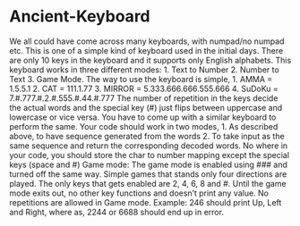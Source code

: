 # Ancient-Keyboard
We all could have come across many keyboards, with numpad/no numpad etc. This is one of a simple kind of keyboard used in the initial days. There are only 10 keys in the keyboard and it supports only English alphabets. This keyboard works in three different modes: 1. Text to Number 2. Number to Text 3. Game Mode. The way to use the keyboard is simple, 1. AMMA = 1.5.5.1 2. CAT = 111.1.77 3. MIRROR = 5.333.666.666.555.666 4. SuDoKu = 7.#.777.#.2.#.555.#.44.#.777 The number of repetition in the keys decide the actual words and the special key (#) just flips between uppercase and lowercase or vice versa. You have to come up with a similar keyboard to perform the same. Your code should work in two modes, 1. As described above, to have sequence generated from the words 2. To take input as the same sequence and return the corresponding decoded words. No where in your code, you should store the char to number mapping except the special keys (space and #) Game mode: The game mode is enabled using ### and turned off the same way. Simple games that stands only four directions are played. The only keys that gets enabled are 2, 4, 6, 8 and #. Until the game mode exits out, no other key functions and doesn’t print any value. No repetitions are allowed in Game mode. Example: 246 should print Up, Left and Right, where as, 2244 or 6688 should end up in error.
